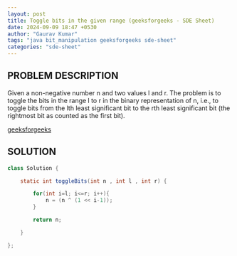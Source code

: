 ```yaml
---
layout: post
title: Toggle bits in the given range (geeksforgeeks - SDE Sheet)
date: 2024-09-09 18:47 +0530
author: "Gaurav Kumar"
tags: "java bit_manipulation geeksforgeeks sde-sheet"
categories: "sde-sheet"
---
```


## PROBLEM DESCRIPTION

Given a non-negative number n and two values l and r. The problem is to toggle the bits in the range l to r in the binary representation of n, i.e., to toggle bits from the lth least significant bit to the rth least significant bit (the rightmost bit as counted as the first bit).

[geeksforgeeks](https://www.geeksforgeeks.org/problems/toggle-bits-given-range0952/1?page=5)

## SOLUTION

```java
class Solution {

    static int toggleBits(int n , int l , int r) {

        for(int i=l; i<=r; i++){
            n = (n ^ (1 << i-1));
        }

        return n;

    }

};
```
